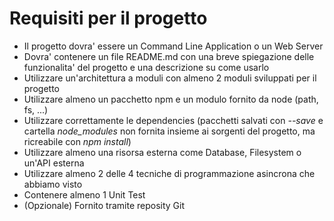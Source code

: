# Requisiti per il progetto

* Il progetto dovra' essere un Command Line Application o un Web Server
* Dovra' contenere un file README.md con una breve spiegazione delle funzionalita' del progetto e una descrizione su come usarlo
* Utilizzare un'architettura a moduli con almeno 2 moduli sviluppati per il progetto
* Utilizzare almeno un pacchetto npm e un modulo fornito da node (path, fs, ...)
* Utilizzare correttamente le dependencies (pacchetti salvati con _--save_ e cartella _node_modules_ non fornita insieme ai sorgenti del progetto, ma ricreabile con _npm install_)
* Utilizzare almeno una risorsa esterna come Database, Filesystem o un'API esterna
* Utilizzare almeno 2 delle 4 tecniche di programmazione asincrona che abbiamo visto
* Contenere almeno 1 Unit Test
* (Opzionale) Fornito tramite reposity Git